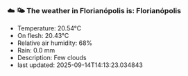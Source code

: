 ### ☁️ 🌤️  The weather in Florianópolis is: Florianópolis

- Temperature: 20.54°C
- On flesh: 20.43°C
- Relative air humidity: 68%
- Rain: 0.0 mm
- Description: Few clouds
- last updated: 2025-09-14T14:13:23.034843
